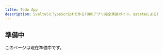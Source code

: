```yaml
---
title: Todo App
description: Svelte5とTypeScriptで作るTODOアプリ完全実装ガイド。$stateによる状態管理、$derivedでのフィルタリング、型安全なCRUD操作のサンプルコード付き解説
---
```


## 準備中

このページは現在準備中です。
